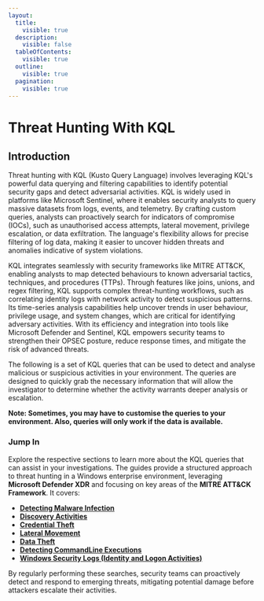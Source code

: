 ```yaml
---
layout:
  title:
    visible: true
  description:
    visible: false
  tableOfContents:
    visible: true
  outline:
    visible: true
  pagination:
    visible: true
---
```


# Threat Hunting With KQL

## **Introduction**

Threat hunting with KQL (Kusto Query Language) involves leveraging KQL's powerful data querying and filtering capabilities to identify potential security gaps and detect adversarial activities. KQL is widely used in platforms like Microsoft Sentinel, where it enables security analysts to query massive datasets from logs, events, and telemetry. By crafting custom queries, analysts can proactively search for indicators of compromise (IOCs), such as unauthorised access attempts, lateral movement, privilege escalation, or data exfiltration. The language's flexibility allows for precise filtering of log data, making it easier to uncover hidden threats and anomalies indicative of system violations.

KQL integrates seamlessly with security frameworks like MITRE ATT\&CK, enabling analysts to map detected behaviours to known adversarial tactics, techniques, and procedures (TTPs). Through features like joins, unions, and regex filtering, KQL supports complex threat-hunting workflows, such as correlating identity logs with network activity to detect suspicious patterns. Its time-series analysis capabilities help uncover trends in user behaviour, privilege usage, and system changes, which are critical for identifying adversary activities. With its efficiency and integration into tools like Microsoft Defender and Sentinel, KQL empowers security teams to strengthen their OPSEC posture, reduce response times, and mitigate the risk of advanced threats.

The following is a set of KQL queries that can be used to detect and analyse malicious or suspicious activities in your environment. The queries are designed to quickly grab the necessary information that will allow the investigator to determine whether the activity warrants deeper analysis or escalation.

**Note: Sometimes, you may have to customise the queries to your environment. Also, queries will only work if the data is available.**

### Jump In

Explore the respective sections to learn more about the KQL queries that can assist in your investigations. The guides provide a structured approach to threat hunting in a Windows enterprise environment, leveraging **Microsoft Defender XDR** and focusing on key areas of the **MITRE ATT\&CK Framework**. It covers:

* [**Detecting Malware Infection**](detecting-malware-infection-mitre-att-and-ck-t1566-t1059.md)
* [**Discovery Activities**](../../security-operations-center-soc/mitre-att-and-ck-techniques-analysis/discovery-ta0007-techniques.md)
* [**Credential Theft**](credential-theft-mitre-att-and-ck-t1003-t1078.md)
* [**Lateral Movement**](lateral-movement-mitre-att-and-ck-t1076-t1021.md)
* [**Data Theft**](data-theft-mitre-att-and-ck-t1041-t1071.md)
* [**Detecting CommandLine Executions**](detecting-commandline-executions-mitre-att-and-ck-t1059.md)
* [**Windows Security Logs (Identity and Logon Activities)**](windows-security-logs-identity-and-logon-activities.md)

By regularly performing these searches, security teams can proactively detect and respond to emerging threats, mitigating potential damage before attackers escalate their activities.
